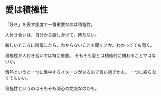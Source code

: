 # 愛は積極性

「好き」を表す態度で一番重要なのは積極性。

人付き合いは、自分から話しかけて、待たない。

新しいところに所属したら、わからないことを聞くとか。わかってても聞く。

積極性が人付き合いでは特に重要。
そもそも愛とは積極的に関わることではないか。

情熱というと一つに集中するイメージがあるので言い過ぎかも。
一つに絞らなくてもいい。

積極性というのはそもそも関心の文脈なのかも。
